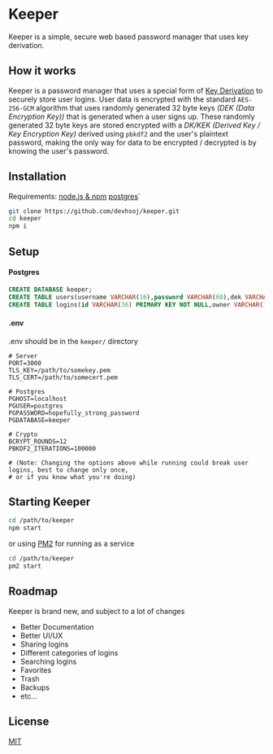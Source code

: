 # Keeper

Keeper is a simple, secure web based password manager that uses key derivation. 

## How it works

Keeper is a password manager that uses a special form of [Key Derivation](https://en.wikipedia.org/wiki/Key_derivation_function) to securely store user logins. User data is encrypted with the standard `AES-256-GCM` algorithm that uses randomly generated 32 byte keys *(DEK (Data Encryption Key))* that is generated when a user signs up. These randomly generated 32 byte keys are stored encrypted with a *DK/KEK (Derived Key / Key Encryption Key)* derived using `pbkdf2` and the user's plaintext password, making the only way for data to be encrypted / decrypted is by knowing the user's password. 

## Installation

Requirements: [node.js & npm](https://nodejs.org/en/) [postgres](https://www.postgresql.org/download/)`

```bash
git clone https://github.com/devhsoj/keeper.git
cd keeper
npm i
```

## Setup

#### Postgres
```sql
CREATE DATABASE keeper;
CREATE TABLE users(username VARCHAR(16),password VARCHAR(60),dek VARCHAR(130));
CREATE TABLE logins(id VARCHAR(36) PRIMARY KEY NOT NULL,owner VARCHAR(16),data text);
```

#### .env
.env should be in the `keeper/` directory
```env
# Server
PORT=3000
TLS_KEY=/path/to/somekey.pem
TLS_CERT=/path/to/somecert.pem

# Postgres
PGHOST=localhost
PGUSER=postgres
PGPASSWORD=hopefully_strong_password
PGDATABASE=keeper

# Crypto
BCRYPT_ROUNDS=12
PBKDF2_ITERATIONS=100000

# (Note: Changing the options above while running could break user logins, best to change only once,
# or if you know what you're doing)
```

## Starting Keeper
```bash
cd /path/to/keeper
npm start
```
or using [PM2](https://pm2.keymetrics.io/) for running as a service
```bash
cd /path/to/keeper
pm2 start
```

## Roadmap
Keeper is brand new, and subject to a lot of changes

* Better Documentation
* Better UI/UX
* Sharing logins
* Different categories of logins
* Searching logins
* Favorites
* Trash
* Backups
* etc...

## License
[MIT](https://choosealicense.com/licenses/mit/)
